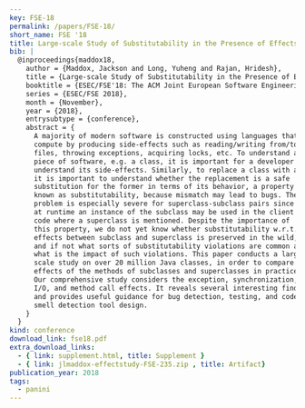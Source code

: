 ```yaml
---
key: FSE-18
permalink: /papers/FSE-18/
short_name: FSE '18
title: Large-scale Study of Substitutability in the Presence of Effects
bib: |
  @inproceedings{maddox18,
    author = {Maddox, Jackson and Long, Yuheng and Rajan, Hridesh},
    title = {Large-scale Study of Substitutability in the Presence of Effects},
    booktitle = {ESEC/FSE'18: The ACM Joint European Software Engineering Conference and Symposium on the Foundations of Software Engineering (ESEC/FSE)},
    series = {ESEC/FSE 2018},
    month = {November},
    year = {2018},
    entrysubtype = {conference},
    abstract = {
      A majority of modern software is constructed using languages that
      compute by producing side-effects such as reading/writing from/to
      files, throwing exceptions, acquiring locks, etc. To understand a
      piece of software, e.g. a class, it is important for a developer to
      understand its side-effects. Similarly, to replace a class with another,
      it is important to understand whether the replacement is a safe
      substitution for the former in terms of its behavior, a property
      known as substitutability, because mismatch may lead to bugs. The
      problem is especially severe for superclass-subclass pairs since
      at runtime an instance of the subclass may be used in the client
      code where a superclass is mentioned. Despite the importance of
      this property, we do not yet know whether substitutability w.r.t.
      effects between subclass and superclass is preserved in the wild,
      and if not what sorts of substitutability violations are common and
      what is the impact of such violations. This paper conducts a large
      scale study on over 20 million Java classes, in order to compare the
      effects of the methods of subclasses and superclasses in practice.
      Our comprehensive study considers the exception, synchronization,
      I/O, and method call effects. It reveals several interesting findings
      and provides useful guidance for bug detection, testing, and code
      smell detection tool design.
    }
  }
kind: conference
download_link: fse18.pdf
extra_download_links:
  - { link: supplement.html, title: Supplement }
  - { link: jlmaddox-effectstudy-FSE-235.zip , title: Artifact}
publication_year: 2018
tags:
  - panini
---
```

